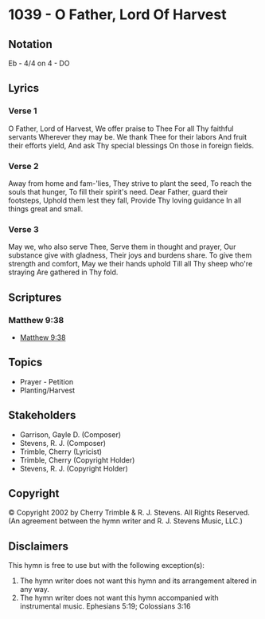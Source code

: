 # 1039 - O Father, Lord Of Harvest

## Notation

Eb - 4/4 on 4 - DO

## Lyrics

### Verse 1

O Father, Lord of Harvest, We offer praise to Thee For all Thy faithful servants Wherever they may be. We thank Thee for their labors And fruit their efforts yield, And ask Thy special blessings On those in foreign fields.

### Verse 2

Away from home and fam-'lies, They strive to plant the seed, To reach the souls that hunger, To fill their spirit's need. Dear Father, guard their footsteps, Uphold them lest they fall, Provide Thy loving guidance In all things great and small.

### Verse 3

May we, who also serve Thee, Serve them in thought and prayer, Our substance give with gladness, Their joys and burdens share. To give them strength and comfort, May we their hands uphold Till all Thy sheep who're straying Are gathered in Thy fold.


## Scriptures

### Matthew 9:38

- [Matthew 9:38](https://www.biblegateway.com/passage/?search=Matthew%209%3A38)


## Topics

- Prayer - Petition
- Planting/Harvest

## Stakeholders

- Garrison, Gayle D. (Composer)
- Stevens, R. J. (Composer)
- Trimble, Cherry (Lyricist)
- Trimble, Cherry (Copyright Holder)
- Stevens, R. J. (Copyright Holder)

## Copyright

© Copyright 2002 by Cherry Trimble & R. J. Stevens. All Rights Reserved.
(An agreement between the hymn writer and R. J. Stevens Music, LLC.)

## Disclaimers

This hymn is free to use but with the following exception(s):
1. The hymn writer does not want this hymn and its arrangement altered in any way.
2. The hymn writer does not want this hymn accompanied with instrumental music.
Ephesians 5:19; Colossians 3:16

